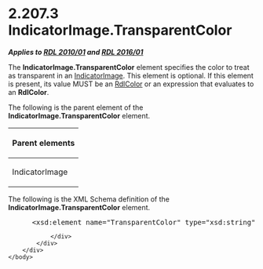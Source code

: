 <html dir="LTR" xmlns:mshelp="http://msdn.microsoft.com/mshelp" xmlns:ddue="http://ddue.schemas.microsoft.com/authoring/2003/5" xmlns:xlink="http://www.w3.org/1999/xlink" xmlns:tool="http://www.microsoft.com/tooltip">
    <head>
        <meta http-equiv="Content-Type" content="text/html; CHARSET=utf-8"></meta>
        <meta name="save" content="history"></meta>
        <title>2.207.3 IndicatorImage.TransparentColor</title>
        <xml>
            <mshelp:toctitle title="2.207.3 IndicatorImage.TransparentColor"></mshelp:toctitle>
            <mshelp:rltitle title="[MS-RDL]: IndicatorImage.TransparentColor"></mshelp:rltitle>
            <mshelp:keyword index="A" term="091f583c-20fd-4492-8d30-49ea79428aa7"></mshelp:keyword>
            <mshelp:attr name="DCSext.ContentType" value="open specification"></mshelp:attr>
            <mshelp:attr name="AssetID" value="091f583c-20fd-4492-8d30-49ea79428aa7"></mshelp:attr>
            <mshelp:attr name="TopicType" value="kbRef"></mshelp:attr>
            <mshelp:attr name="DCSext.Title" value="[MS-RDL]: IndicatorImage.TransparentColor" />
        </xml>
    </head>
    <body>
        <div id="header">
            <h1 class="heading">2.207.3 IndicatorImage.TransparentColor</h1>
        </div>
        <div id="mainSection">
            <div id="mainBody">
                <div id="allHistory" class="saveHistory"></div>
                <div id="sectionSection0" class="section" name="collapseableSection">
                    

<p><b><i>Applies to </i></b><a href="3428e690-a348-4ec7-8a6a-8efb42d2cdee.html"><b><i>RDL 2010/01</i></b></a><b><i>
and </i></b><a href="52ce3983-2bfc-4e72-9359-42aaf5fe4509.html"><b><i>RDL 2016/01</i></b></a></p>

<p>The <b>IndicatorImage.TransparentColor</b> element specifies
the color to treat as transparent in an <a href="ba794279-7740-4cfa-93ba-4ca22bf31bbd.html">IndicatorImage</a>. This
element is optional. If this element is present, its value MUST be an <a href="b302c6a5-6023-42b1-95ed-bafcdc4b5714.html">RdlColor</a> or an expression
that evaluates to an <b>RdlColor</b>.</p>

<p>The following is the parent element of the <b>IndicatorImage.TransparentColor</b>
element.</p>

<table>
 <thead>
  <tr>
   <th>
   <p>Parent elements</p>
   </th>
  </tr>
 </thead>
 <tr>
  <td>
  <p>IndicatorImage</p>
  </td>
 </tr>
</table>

<p>The following is the XML Schema definition of the <b>IndicatorImage.TransparentColor</b>
element.</p>

<dl>
<dd>
<div><pre> &lt;xsd:element name=&quot;TransparentColor&quot; type=&quot;xsd:string&quot; minOccurs=&quot;0&quot;&gt;
</pre></div>
</dd></dl>


                </div>
            </div>
        </div>
    </body>
</html>